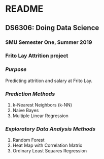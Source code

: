 # README
## **DS6306: Doing Data Science**
### **SMU Semester One, Summer 2019**
### **Frito Lay Attrition project**

### _Purpose_
Predicting attrition and salary at Frito Lay.

### _Prediction Methods_
1. k-Nearest Neighbors (k-NN)
2. Naive Bayes
3. Multiple Linear Regression

### _Exploratory Data Analysis Methods_
1. Random Forest
2. Heat Map with Correlation Matrix
2. Ordinary Least Squares Regression
